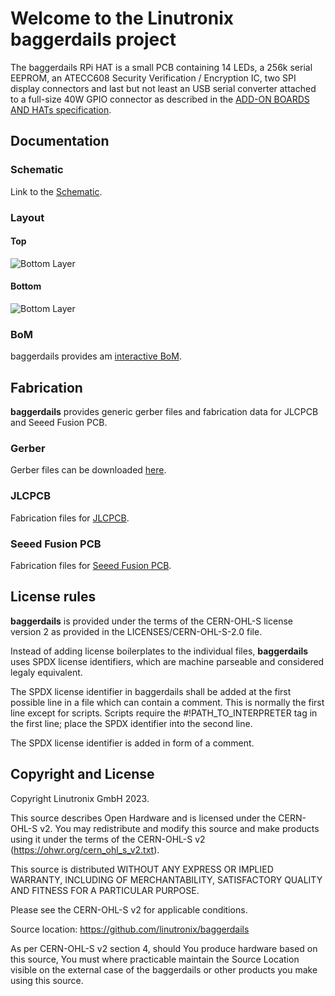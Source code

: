 # Welcome to the Linutronix baggerdails project

The baggerdails RPi HAT is a small PCB containing 14 LEDs, a 256k serial
EEPROM, an ATECC608 Security Verification / Encryption IC, two SPI display
connectors and last but not least an USB serial converter attached to a
full-size 40W GPIO connector as described in the
[ADD-ON BOARDS AND HATs specification](https://github.com/raspberrypi/hats).

## Documentation

### Schematic

Link to the [Schematic](https://linutronix.github.io/baggerdails/Fabrication/baggerdails-schematic_0.1.pdf).

### Layout

#### Top
![Bottom Layer](https://linutronix.github.io/baggerdails/Fabrication/PCB/blue/baggerdails-top_.jpg)

#### Bottom
![Bottom Layer](https://linutronix.github.io/baggerdails/Fabrication/PCB/blue/baggerdails-bottom_.jpg)

### BoM
baggerdails provides am [interactive BoM](https://linutronix.github.io/baggerdails/Fabrication/BoM/baggerdails-ibom_.html).

## Fabrication
**baggerdails** provides generic gerber files and fabrication data for JLCPCB and
Seeed Fusion PCB.

### Gerber
Gerber files can be downloaded [here](https://linutronix.github.io/baggerdails/Fabrication/gerber.zip).

### JLCPCB
Fabrication files for [JLCPCB](https://linutronix.github.io/baggerdails/Fabrication/JLCPCB/baggerdails-JLCPCB_.zip).

### Seeed Fusion PCB
Fabrication files for [Seeed Fusion PCB](https://linutronix.github.io/baggerdails/Fabrication/FusionPCB/baggerdails-FusionPCB_.zip).

## License rules

**baggerdails** is provided under the terms of the CERN-OHL-S license version 2 as
provided in the LICENSES/CERN-OHL-S-2.0 file.

Instead of adding license boilerplates to the individual files, **baggerdails**
uses SPDX license identifiers, which are machine parseable and considered
legaly equivalent.

The SPDX license identifier in baggerdails shall be added at the first possible
line in a file which can contain a comment. This is normally the first line
except for scripts. Scripts require the #!PATH_TO_INTERPRETER tag in the
first line; place the SPDX identifier into the second line.

The SPDX license identifier is added in form of a comment.

## Copyright and License

Copyright Linutronix GmbH 2023.

This source describes Open Hardware and is licensed under the CERN-OHL-S v2.
You may redistribute and modify this source and make products using it
under the terms of the CERN-OHL-S v2 (https://ohwr.org/cern_ohl_s_v2.txt).

This source is distributed WITHOUT ANY EXPRESS OR IMPLIED WARRANTY,
INCLUDING OF MERCHANTABILITY, SATISFACTORY QUALITY AND FITNESS FOR A
PARTICULAR PURPOSE.

Please see the CERN-OHL-S v2 for applicable conditions.

Source location: https://github.com/linutronix/baggerdails

As per CERN-OHL-S v2 section 4, should You produce hardware based
on this source, You must where practicable maintain the Source Location
visible on the external case of the baggerdails or other products you make
using this source.
